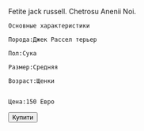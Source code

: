 <html>
 <body>
   <title>Продажа собачек</title>
    <p>
    Fetite jack russell. Chetrosu Anenii Noi.
	
	Основные характеристики
    
	Порода:Джек Рассел терьер
    
	Пол:Сука 

    Размер:Средняя

    Возраст:Щенки 
	
	
	Цена:150 Евро
   <p>
   <button>Купити</button>
  <body>
<html>